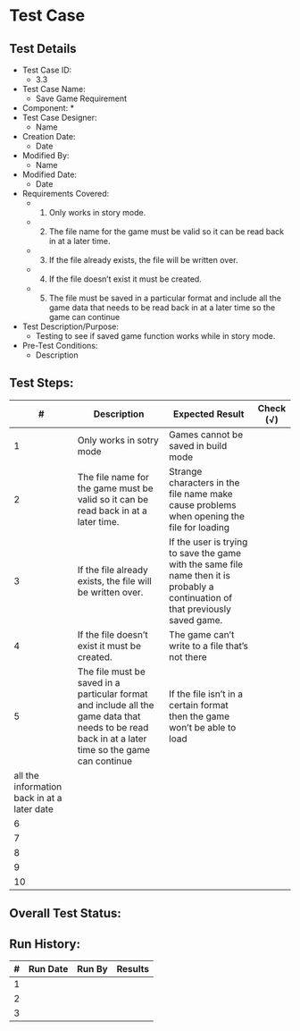  # Test Case 

## Test Details
    
* Test Case ID:
  * 3.3
* Test Case Name:
  * Save Game Requirement
* Component: 
  * 
* Test Case Designer:
  * Name
* Creation Date:
  * Date
* Modified By:
  * Name
* Modified Date:
  * Date
* Requirements Covered:
  * 1. Only works in story mode.
  * 2. The file name for the game must be valid so it can be read back  in at a later time.
  * 3. If the file already exists, the file will be written over.
  * 4. If the file doesn’t exist it must be created.
  * 5. The  file  must  be  saved  in  a particular  format  and  include  all  the  game 
        data that needs to be read back in at a later time so the game can continue
* Test Description/Purpose:
  * Testing to see if saved game function works while in story mode.
* Pre-Test Conditions:
  * Description
## Test Steps: 
| # | Description | Expected Result | Check (√) |
| --- | --- | --- | --- |
| 1 |Only works in sotry mode |Games cannot be saved in build mode | |			
| 2 |The file name for the game must be valid so it can be read back  in at a later time. |Strange  characters  in  the  file  name  make cause  problems  when opening the file for loading | |			
| 3 |If the file already exists, the file will be written over. |If the user is trying to save the game with the same file name then it is probably a continuation of that previously saved game. | |			
| 4 |If the file doesn’t exist it must be created. |The game can’t write to a file that’s not there | |			
| 5 |The  file  must  be  saved  in  a particular  format  and  include  all  the  game data that needs to be read back in at a later time so the game can continue |If the file isn’t in a certain format then the game won’t be able to load 
all the information back in at a later date | |			
| 6 | | | |			
| 7 | | | |			
| 8 | | | |			
| 9 | | | |			
| 10 | | | |			

## Overall Test Status:



## Run History:
| # |	Run Date |	Run By |	Results |
| --- | --- | --- | --- |
| 1 | | | |			
| 2 | | | |			
| 3 | | | |			

